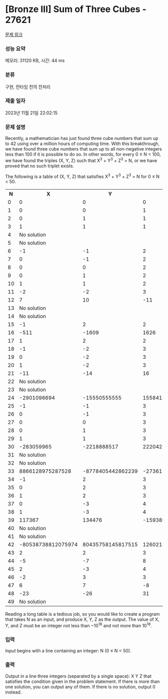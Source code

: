 # [Bronze III] Sum of Three Cubes - 27621 

[문제 링크](https://www.acmicpc.net/problem/27621) 

### 성능 요약

메모리: 31120 KB, 시간: 44 ms

### 분류

구현, 런타임 전의 전처리

### 제출 일자

2023년 11월 21일 22:02:15

### 문제 설명

<p>Recently, a mathematician has just found three cube numbers that sum up to 42 using over a million hours of computing time. With this breakthrough, we have found three cube numbers that sum up to all non-negative integers less than 100 if it is possible to do so. In other words, for every 0 ≤ N < 100, we have found the triples (X, Y, Z) such that X<sup>3</sup> + Y<sup>3</sup> + Z<sup>3</sup> = N, or we have proved that no such triplet exists.</p>

<p>The following is a table of (X, Y, Z) that satisfies X<sup>3</sup> + Y<sup>3</sup> + Z<sup>3</sup> = N for 0 ≤ N < 50.</p>

<table class="table table-bordered th-center td-center">
	<tbody>
		<tr>
			<th>N</th>
			<th>X</th>
			<th>Y</th>
			<th>Z</th>
		</tr>
		<tr>
			<td>0</td>
			<td>0</td>
			<td>0</td>
			<td>0</td>
		</tr>
		<tr>
			<td>1</td>
			<td>0</td>
			<td>0</td>
			<td>1</td>
		</tr>
		<tr>
			<td>2</td>
			<td>0</td>
			<td>1</td>
			<td>1</td>
		</tr>
		<tr>
			<td>3</td>
			<td>1</td>
			<td>1</td>
			<td>1</td>
		</tr>
		<tr>
			<td>4</td>
			<td colspan="3">No solution</td>
		</tr>
		<tr>
			<td>5</td>
			<td colspan="3">No solution</td>
		</tr>
		<tr>
			<td>6</td>
			<td>-1</td>
			<td>-1</td>
			<td>2</td>
		</tr>
		<tr>
			<td>7</td>
			<td>0</td>
			<td>-1</td>
			<td>2</td>
		</tr>
		<tr>
			<td>8</td>
			<td>0</td>
			<td>0</td>
			<td>2</td>
		</tr>
		<tr>
			<td>9</td>
			<td>0</td>
			<td>1</td>
			<td>2</td>
		</tr>
		<tr>
			<td>10</td>
			<td>1</td>
			<td>1</td>
			<td>2</td>
		</tr>
		<tr>
			<td>11</td>
			<td>-2</td>
			<td>-2</td>
			<td>3</td>
		</tr>
		<tr>
			<td>12</td>
			<td>7</td>
			<td>10</td>
			<td>-11</td>
		</tr>
		<tr>
			<td>13</td>
			<td colspan="3">No solution</td>
		</tr>
		<tr>
			<td>14</td>
			<td colspan="3">No solution</td>
		</tr>
		<tr>
			<td>15</td>
			<td>-1</td>
			<td>2</td>
			<td>2</td>
		</tr>
		<tr>
			<td>16</td>
			<td>-511</td>
			<td>-1609</td>
			<td>1626</td>
		</tr>
		<tr>
			<td>17</td>
			<td>1</td>
			<td>2</td>
			<td>2</td>
		</tr>
		<tr>
			<td>18</td>
			<td>-1</td>
			<td>-2</td>
			<td>3</td>
		</tr>
		<tr>
			<td>19</td>
			<td>0</td>
			<td>-2</td>
			<td>3</td>
		</tr>
		<tr>
			<td>20</td>
			<td>1</td>
			<td>-2</td>
			<td>3</td>
		</tr>
		<tr>
			<td>21</td>
			<td>-11</td>
			<td>-14</td>
			<td>16</td>
		</tr>
		<tr>
			<td>22</td>
			<td colspan="3">No solution</td>
		</tr>
		<tr>
			<td>23</td>
			<td colspan="3">No solution</td>
		</tr>
		<tr>
			<td>24</td>
			<td>-2901096694</td>
			<td>-15550555555</td>
			<td>15584139827</td>
		</tr>
		<tr>
			<td>25</td>
			<td>-1</td>
			<td>-1</td>
			<td>3</td>
		</tr>
		<tr>
			<td>26</td>
			<td>0</td>
			<td>-1</td>
			<td>3</td>
		</tr>
		<tr>
			<td>27</td>
			<td>0</td>
			<td>0</td>
			<td>3</td>
		</tr>
		<tr>
			<td>28</td>
			<td>0</td>
			<td>1</td>
			<td>3</td>
		</tr>
		<tr>
			<td>29</td>
			<td>1</td>
			<td>1</td>
			<td>3</td>
		</tr>
		<tr>
			<td>30</td>
			<td>-283059965</td>
			<td>-2218888517</td>
			<td>2220422932</td>
		</tr>
		<tr>
			<td>31</td>
			<td colspan="3">No solution</td>
		</tr>
		<tr>
			<td>32</td>
			<td colspan="3">No solution</td>
		</tr>
		<tr>
			<td>33</td>
			<td>8866128975287528</td>
			<td>-8778405442862239</td>
			<td>-2736111468807040</td>
		</tr>
		<tr>
			<td>34</td>
			<td>-1</td>
			<td>2</td>
			<td>3</td>
		</tr>
		<tr>
			<td>35</td>
			<td>0</td>
			<td>2</td>
			<td>3</td>
		</tr>
		<tr>
			<td>36</td>
			<td>1</td>
			<td>2</td>
			<td>3</td>
		</tr>
		<tr>
			<td>37</td>
			<td>0</td>
			<td>-3</td>
			<td>4</td>
		</tr>
		<tr>
			<td>38</td>
			<td>1</td>
			<td>-3</td>
			<td>4</td>
		</tr>
		<tr>
			<td>39</td>
			<td>117367</td>
			<td>134476</td>
			<td>-159380</td>
		</tr>
		<tr>
			<td>40</td>
			<td colspan="3">No solution</td>
		</tr>
		<tr>
			<td>41</td>
			<td colspan="3">No solution</td>
		</tr>
		<tr>
			<td>42</td>
			<td>-80538738812075974</td>
			<td>80435758145817515</td>
			<td>12602123297335631</td>
		</tr>
		<tr>
			<td>43</td>
			<td>2</td>
			<td>2</td>
			<td>3</td>
		</tr>
		<tr>
			<td>44</td>
			<td>-5</td>
			<td>-7</td>
			<td>8</td>
		</tr>
		<tr>
			<td>45</td>
			<td>2</td>
			<td>-3</td>
			<td>4</td>
		</tr>
		<tr>
			<td>46</td>
			<td>-2</td>
			<td>3</td>
			<td>3</td>
		</tr>
		<tr>
			<td>47</td>
			<td>6</td>
			<td>7</td>
			<td>-8</td>
		</tr>
		<tr>
			<td>48</td>
			<td>-23</td>
			<td>-26</td>
			<td>31</td>
		</tr>
		<tr>
			<td>49</td>
			<td colspan="3">No solution</td>
		</tr>
	</tbody>
</table>

<p>Reading a long table is a tedious job, so you would like to create a program that takes N as an input, and produce X, Y, Z as the output. The value of X, Y, and Z must be an integer not less than −10<sup>18</sup> and not more than 10<sup>18</sup>.</p>

### 입력 

 <p>Input begins with a line containing an integer: N (0 ≤ N < 50).</p>

### 출력 

 <p>Output in a line three integers (separated by a single space): X Y Z that satisfies the condition given in the problem statement. If there is more than one solution, you can output any of them. If there is no solution, output 0 instead.</p>

